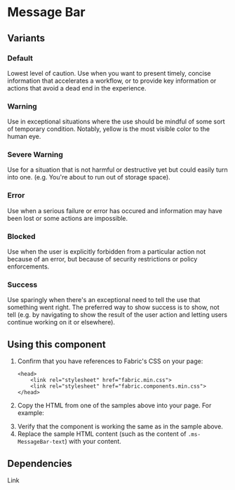 # Message Bar

## Variants

### Default
Lowest level of caution. Use when you want to present timely, concise information that accelerates a workflow, or to provide key information or actions that avoid a dead end in the experience.

<!----
{{> MessageBar props=MessageBarExampleProps.default }}
---->
<!---i
![MessageBar example](https://raw.githubusercontent.com/OfficeDev/office-ui-fabric-js/master/ghdocs/component_images/MessageBar-default.png)
i--->

### Warning
Use in exceptional situations where the use should be mindful of some sort of temporary condition.  Notably, yellow is the most visible color to the human eye.

<!----
{{> MessageBar props=MessageBarExampleProps.warning }}
---->
<!---i
![MessageBar example](https://raw.githubusercontent.com/OfficeDev/office-ui-fabric-js/master/ghdocs/component_images/MessageBar-warning.png)
i--->

### Severe Warning
Use for a situation that is not harmful or destructive yet but could easily turn into one. (e.g. You're about to run out of storage space).

<!----
{{> MessageBar props=MessageBarExampleProps.severeWarning }}
---->
<!---i
![MessageBar example](https://raw.githubusercontent.com/OfficeDev/office-ui-fabric-js/master/ghdocs/component_images/MessageBar-severewarning.png)
i--->

### Error
Use when a serious failure or error has occured and information may have been lost or some actions are impossible.

<!----
{{> MessageBar props=MessageBarExampleProps.error }}
---->
<!---i
![MessageBar example](https://raw.githubusercontent.com/OfficeDev/office-ui-fabric-js/master/ghdocs/component_images/MessageBar-error.png)
i--->

### Blocked
Use when the user is explicitly forbidden from a particular action not because of an error, but because of security restrictions or policy enforcements.

<!----
{{> MessageBar props=MessageBarExampleProps.blocked }}
---->
<!---i
![MessageBar example](https://raw.githubusercontent.com/OfficeDev/office-ui-fabric-js/master/ghdocs/component_images/MessageBar-blocked.png)
i--->

### Success
Use sparingly when there's an exceptional need to tell the use that something went right. The preferred way to show success is to show, not tell (e.g. by navigating to show the result of the user action and letting users continue working on it or elsewhere).

<!---
{{> MessageBar props=MessageBarExampleProps.success }}
--->
<!---i
![MessageBar example](https://raw.githubusercontent.com/OfficeDev/office-ui-fabric-js/master/ghdocs/component_images/MessageBar-success.png)
i--->

## Using this component
1. Confirm that you have references to Fabric's CSS on your page:
    ```
    <head>
        <link rel="stylesheet" href="fabric.min.css">
        <link rel="stylesheet" href="fabric.components.min.css">
    </head>
    ```
2. Copy the HTML from one of the samples above into your page. For example:
<!---
<pre>
    <code>
{{renderPartialPre "MessageBar" "MessageBarExample" MessageBarExampleProps.default false}}
    </code>
</pre>
--->
3. Verify that the component is working the same as in the sample above.
4. Replace the sample HTML content (such as the content of `.ms-MessageBar-text`) with your content.

## Dependencies
Link
